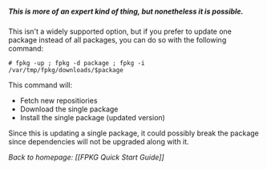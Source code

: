 ##### This is more of an expert kind of thing, but nonetheless it is possible.

This isn't a widely supported option, but if you prefer to update one package instead of all packages, you can do so with the following command:

```
# fpkg -up ; fpkg -d package ; fpkg -i /var/tmp/fpkg/downloads/$package
```

This command will:
- Fetch new repositiories
- Download the single package
- Install the single package (updated version)

Since this is updating a single package, it could possibly break the package since dependencies will not be upgraded along with it.

*Back to homepage: [[FPKG Quick Start Guide]]*